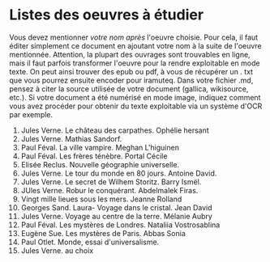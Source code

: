# Listes des oeuvres à étudier

Vous devez mentionner *votre nom après* l'oeuvre choisie.
Pour cela, il faut éditer simplement ce document en ajoutant votre nom à la suite de l'oeuvre mentionnée.
Attention, la plupart des ouvrages sont trouvables en ligne, mais il faut parfois transformer l'oeuvre pour la rendre exploitable en mode texte.
On peut ainsi trouver des epub ou pdf, à vous de récupérer un . txt que vous pourrez ensuite encoder pour iramuteq.
Dans votre fichier .md, pensez à citer la source utilisée de votre document (gallica, wikisource, etc.).
Si votre document a été numérisé en mode image, indiquez comment vous avez procéder pour obtenir du texte exploitable via un système d'OCR par exemple.

1. Jules Verne. Le château des carpathes. Ophélie hersant
2. Jules Verne. Mathias Sandorf.
3. Paul Féval. La ville vampire. Meghan L'higuinen
4. Paul Féval. Les frères ténèbre. Portal Cécile
5. Elisée Reclus. Nouvelle géographie universelle.
6. Jules Verne. Le tour du monde en 80 jours. Antoine David.
7. Jules Verne. Le secret de Wilhem Storitz. Barry Ismël.
8. JUles Verne. Robur le conquérant. Abdelmalek Firas.
9. Vingt mille lieues sous les mers.  Jeanne Rolland
10. Georges Sand. Laura- Voyage dans le cristal. Jean David
11. Jules Verne. Voyage au centre de la terre. Mélanie Aubry
12. Paul Féval. Les mystères de Londres. Nataliia Vostrosablina
13. Eugène Sue. Les mystères de Paris. Abbas Sonia
14. Paul Otlet. Monde, essai d'universalisme.
15. Jules Verne. au choix
